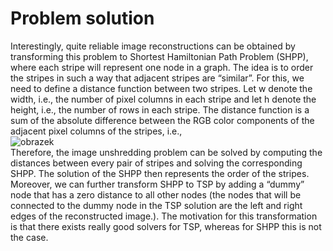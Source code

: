 # Problem solution
Interestingly, quite reliable image reconstructions can be obtained by transforming this problem
to Shortest Hamiltonian Path Problem (SHPP), where each stripe will represent one node in a
graph. The idea is to order the stripes in such a way that adjacent stripes are “similar”. For this,
we need to define a distance function between two stripes.
Let w denote the width, i.e., the number of pixel columns in each stripe and let h denote the
height, i.e., the number of rows in each stripe.
The distance function is a sum of the absolute difference between the RGB color components
of the adjacent pixel columns of the stripes, i.e.,<br />
![obrazek](https://github.com/user-attachments/assets/99a79a5b-5e1d-4861-9997-bc210ec07ee8)<br />
Therefore, the image unshredding problem can be solved by computing the distances between
every pair of stripes and solving the corresponding SHPP. The solution of the SHPP then represents
the order of the stripes.
Moreover, we can further transform SHPP to TSP by adding a “dummy” node that has a
zero distance to all other nodes (the nodes that will be connected to the dummy node in the
TSP solution are the left and right edges of the reconstructed image.). The motivation for this
transformation is that there exists really good solvers for TSP, whereas for SHPP this is not the
case.
